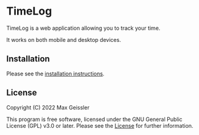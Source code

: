 # TimeLog

TimeLog is a web application allowing you to track your time.

It works on both mobile and desktop devices.


## Installation

Please see the [installation instructions](docs/Installation.md).


## License

Copyright (C) 2022 Max Geissler

This program is free software, licensed under the GNU General Public License (GPL) v3.0 or later.
Please see the [License](LICENSE.md) for further information.
